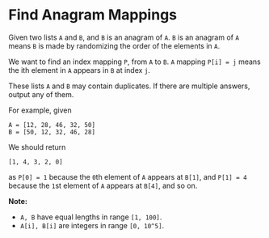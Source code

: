 # Find Anagram Mappings
Given two lists `A` and `B`, and `B` is an anagram of `A`. `B` is an anagram of `A` means `B` is made by randomizing the order of the elements in `A`.

We want to find an index mapping `P`, from `A` to `B`. `A` mapping `P[i] = j` means the ith element in `A` appears in `B` at index `j`.

These lists `A` and `B` may contain duplicates. If there are multiple answers, output any of them.

For example, given
```
A = [12, 28, 46, 32, 50]
B = [50, 12, 32, 46, 28]
```

We should return
```
[1, 4, 3, 2, 0]
```

as `P[0] = 1` because the `0`th element of `A` appears at `B[1]`, and `P[1] = 4` because the `1`st element of `A` appears at `B[4]`, and so on.

**Note:**
- `A, B` have equal lengths in range `[1, 100]`.
- `A[i], B[i]` are integers in range `[0, 10^5]`.

